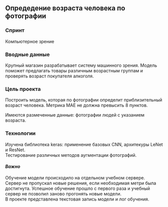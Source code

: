 ## Опредедение возраста человека по фотографии

### Спринт 
Компьютерное зрение

### Вводные данные

Крупный магазин разрабатывает систему машинного зрения. Модель поможет предлагать товары различным возрастным группам и проверять возраст покупателя алкоголя.

### Цель проекта

Построить модель, которая по фотографии определит приблизительный возраст человека. 
Метрика  MAE не должна превысить 8 пунктов.

Имеются размеченные данные: фотографии людей с указанием возраста.

### Технологии

Изучена библиотека keras: применение базовых CNN, архитекуры LeNet и ResNet.  
Тестирование различных методов аугментации фотографий.   

#### *Важно*

Обучение модели происходило на отдельном учебном сервере.   
Сервер не пропускал новые решения, если необходимая метри была достигнута. Успешное обучение прошло с первого раза и учебный сервер не позволил заново прогонять новые модели.  
В проекте представлена текстовая запись модели и лог обучения.
